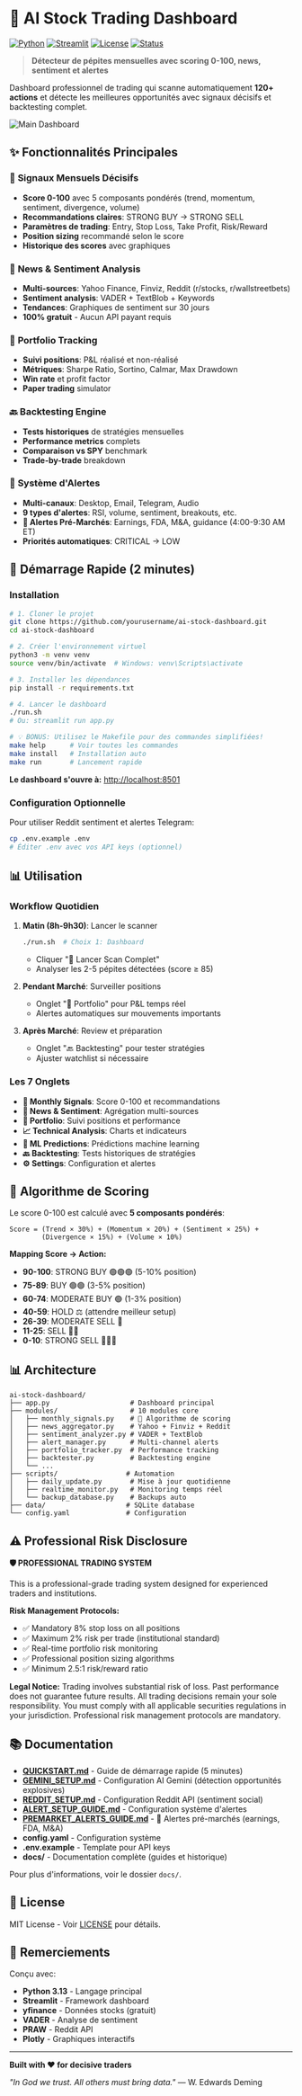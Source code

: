 # 💎 AI Stock Trading Dashboard

[![Python](https://img.shields.io/badge/Python-3.13-blue)](https://www.python.org/)
[![Streamlit](https://img.shields.io/badge/Streamlit-1.50-red)](https://streamlit.io/)
[![License](https://img.shields.io/badge/License-MIT-green)](LICENSE)
[![Status](https://img.shields.io/badge/Status-Production%20Ready-brightgreen)]()

> **Détecteur de pépites mensuelles avec scoring 0-100, news, sentiment et alertes**

Dashboard professionnel de trading qui scanne automatiquement **120+ actions** et détecte les meilleures opportunités avec signaux décisifs et backtesting complet.

![Main Dashboard](screenshots/main_dashboard.jpg)

## ✨ Fonctionnalités Principales

### 🎯 **Signaux Mensuels Décisifs**

- **Score 0-100** avec 5 composants pondérés (trend, momentum, sentiment, divergence, volume)
- **Recommandations claires**: STRONG BUY → STRONG SELL
- **Paramètres de trading**: Entry, Stop Loss, Take Profit, Risk/Reward
- **Position sizing** recommandé selon le score
- **Historique des scores** avec graphiques

### 📰 **News & Sentiment Analysis**

- **Multi-sources**: Yahoo Finance, Finviz, Reddit (r/stocks, r/wallstreetbets)
- **Sentiment analysis**: VADER + TextBlob + Keywords
- **Tendances**: Graphiques de sentiment sur 30 jours
- **100% gratuit** - Aucun API payant requis

### 💼 **Portfolio Tracking**

- **Suivi positions**: P&L réalisé et non-réalisé
- **Métriques**: Sharpe Ratio, Sortino, Calmar, Max Drawdown
- **Win rate** et profit factor
- **Paper trading** simulator

### 🔙 **Backtesting Engine**

- **Tests historiques** de stratégies mensuelles
- **Performance metrics** complets
- **Comparaison vs SPY** benchmark
- **Trade-by-trade** breakdown

### 🚨 **Système d'Alertes**

- **Multi-canaux**: Desktop, Email, Telegram, Audio
- **9 types d'alertes**: RSI, volume, sentiment, breakouts, etc.
- **🌅 Alertes Pré-Marchés**: Earnings, FDA, M&A, guidance (4:00-9:30 AM ET)
- **Priorités automatiques**: CRITICAL → LOW

## 🚀 Démarrage Rapide (2 minutes)

### Installation

```bash
# 1. Cloner le projet
git clone https://github.com/yourusername/ai-stock-dashboard.git
cd ai-stock-dashboard

# 2. Créer l'environnement virtuel
python3 -m venv venv
source venv/bin/activate  # Windows: venv\Scripts\activate

# 3. Installer les dépendances
pip install -r requirements.txt

# 4. Lancer le dashboard
./run.sh
# Ou: streamlit run app.py

# 💡 BONUS: Utilisez le Makefile pour des commandes simplifiées!
make help      # Voir toutes les commandes
make install   # Installation auto
make run       # Lancement rapide
```

**Le dashboard s'ouvre à:** <http://localhost:8501>

### Configuration Optionnelle

Pour utiliser Reddit sentiment et alertes Telegram:

```bash
cp .env.example .env
# Éditer .env avec vos API keys (optionnel)
```

## 📊 Utilisation

### Workflow Quotidien

1. **Matin (8h-9h30)**: Lancer le scanner

   ```bash
   ./run.sh  # Choix 1: Dashboard
   ```

   - Cliquer "🚀 Lancer Scan Complet"
   - Analyser les 2-5 pépites détectées (score ≥ 85)

2. **Pendant Marché**: Surveiller positions
   - Onglet "💼 Portfolio" pour P&L temps réel
   - Alertes automatiques sur mouvements importants

3. **Après Marché**: Review et préparation
   - Onglet "🔙 Backtesting" pour tester stratégies
   - Ajuster watchlist si nécessaire

### Les 7 Onglets

- **🚨 Monthly Signals**: Score 0-100 et recommandations
- **📰 News & Sentiment**: Agrégation multi-sources
- **💼 Portfolio**: Suivi positions et performance
- **📈 Technical Analysis**: Charts et indicateurs
- **🔮 ML Predictions**: Prédictions machine learning
- **🔙 Backtesting**: Tests historiques de stratégies
- **⚙️ Settings**: Configuration et alertes

## 🧠 Algorithme de Scoring

Le score 0-100 est calculé avec **5 composants pondérés**:

```
Score = (Trend × 30%) + (Momentum × 20%) + (Sentiment × 25%) + 
        (Divergence × 15%) + (Volume × 10%)
```

**Mapping Score → Action:**

- **90-100**: STRONG BUY 🟢🟢🟢 (5-10% position)
- **75-89**: BUY 🟢🟢 (3-5% position)
- **60-74**: MODERATE BUY 🟢 (1-3% position)
- **40-59**: HOLD ⚖️ (attendre meilleur setup)
- **26-39**: MODERATE SELL 🔴
- **11-25**: SELL 🔴🔴
- **0-10**: STRONG SELL 🔴🔴🔴

## 📊 Architecture

```
ai-stock-dashboard/
├── app.py                    # Dashboard principal
├── modules/                  # 10 modules core
│   ├── monthly_signals.py    # 🎯 Algorithme de scoring
│   ├── news_aggregator.py    # Yahoo + Finviz + Reddit
│   ├── sentiment_analyzer.py # VADER + TextBlob
│   ├── alert_manager.py      # Multi-channel alerts
│   ├── portfolio_tracker.py  # Performance tracking
│   ├── backtester.py         # Backtesting engine
│   └── ...
├── scripts/                 # Automation
│   ├── daily_update.py       # Mise à jour quotidienne
│   ├── realtime_monitor.py   # Monitoring temps réel
│   └── backup_database.py    # Backups auto
├── data/                    # SQLite database
└── config.yaml              # Configuration
```

## ⚠️ Professional Risk Disclosure

**🛡️ PROFESSIONAL TRADING SYSTEM**

This is a professional-grade trading system designed for experienced traders and institutions.

**Risk Management Protocols:**
- ✅ Mandatory 8% stop loss on all positions
- ✅ Maximum 2% risk per trade (institutional standard)
- ✅ Real-time portfolio risk monitoring
- ✅ Professional position sizing algorithms
- ✅ Minimum 2.5:1 risk/reward ratio

**Legal Notice:**
Trading involves substantial risk of loss. Past performance does not guarantee future results. 
All trading decisions remain your sole responsibility. You must comply with all applicable 
securities regulations in your jurisdiction. Professional risk management protocols are mandatory.

## 📚 Documentation

- **[QUICKSTART.md](docs/QUICKSTART.md)** - Guide de démarrage rapide (5 minutes)
- **[GEMINI_SETUP.md](docs/GEMINI_SETUP.md)** - Configuration AI Gemini (détection opportunités explosives)
- **[REDDIT_SETUP.md](docs/REDDIT_SETUP.md)** - Configuration Reddit API (sentiment social)
- **[ALERT_SETUP_GUIDE.md](docs/ALERT_SETUP_GUIDE.md)** - Configuration système d'alertes
- **[PREMARKET_ALERTS_GUIDE.md](docs/PREMARKET_ALERTS_GUIDE.md)** - 🌅 Alertes pré-marchés (earnings, FDA, M&A)
- **config.yaml** - Configuration système
- **.env.example** - Template pour API keys
- **docs/** - Documentation complète (guides et historique)

Pour plus d'informations, voir le dossier `docs/`.

## 📝 License

MIT License - Voir [LICENSE](LICENSE) pour détails.

## 🙏 Remerciements

Conçu avec:

- **Python 3.13** - Langage principal
- **Streamlit** - Framework dashboard
- **yfinance** - Données stocks (gratuit)
- **VADER** - Analyse de sentiment
- **PRAW** - Reddit API
- **Plotly** - Graphiques interactifs

---

**Built with ❤️ for decisive traders**

*"In God we trust. All others must bring data."* — W. Edwards Deming

